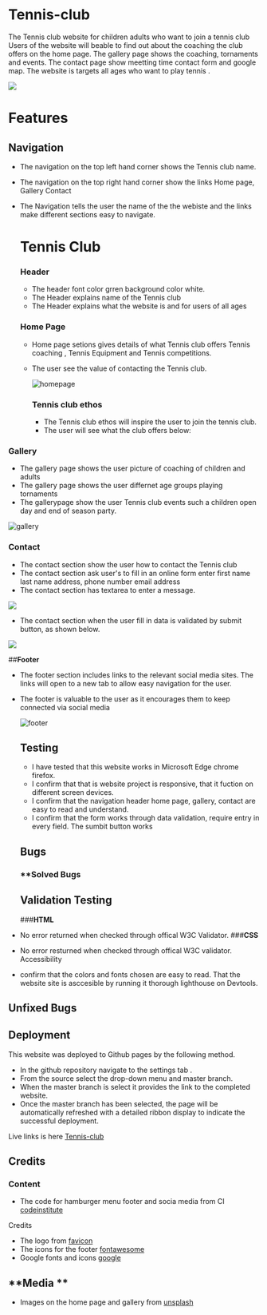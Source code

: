 # Tennis-club
The  Tennis club website for children adults who want to join a tennis club
Users of the website will beable to find out about the coaching the club offers
on the home page. The gallery page shows the coaching, tornaments and events.
The contact page show meetting time  contact form and google map. The website
is targets all ages who want to play tennis .

![](  https://github.com/julielk/Tennis-club/blob/main/assets/documents/device3.PNG )






# **Features**
## **Navigation**
* The navigation on the top left hand corner shows the  Tennis club name.
* The navigation on the top right hand corner show the links Home page, Gallery
  Contact
* The Navigation  tells the user the name of the the webiste and  the links
  make different sections easy to navigate.

  # **Tennis Club**      
  ### **Header**
  * The header font color grren background color white.
  * The Header explains name of the Tennis club
  * The Header explains what the website is and for users of all ages

  ### **Home Page**
  * Home page setions gives details of what Tennis club offers
    Tennis coaching , Tennis Equipment and Tennis competitions.
  * The user see the value of contacting the Tennis club.
    
    ![homepage](https://github.com/julielk/Tennis-club/blob/main/assets/documents/homepage3.PNG)

    ### **Tennis club ethos**
    * The Tennis club ethos will inspire the user to join  the tennis club.
    * The user will see  what the club offers below:
    

    

### **Gallery**





 *  The gallery page shows the user picture of coaching of  children and adults
 *  The gallery page shows the user differnet age groups playing tornaments
 *  The gallerypage show  the user Tennis club events such a children open day
    and end of season party.

 ![gallery](https://github.com/julielk/Tennis-club/blob/main/assets/documents/gallery3.PNG)


    

### **Contact**  
* The contact section show the user how to contact the Tennis club
*  The  contact section ask user's to fill in an online form
  enter first name last name address, phone number email address
* The contact section has textarea to enter a message.

![]( https://github.com/julielk/Tennis-club/blob/main/assets/documents/form1.PNG)






* The contact section when the user  fill in data is validated by
  submit button, as shown below.






![]( https://github.com/julielk/Tennis-club/blob/main/assets/documents/formdata2.png  )




   ##**Footer**

* The footer section includes links to the relevant social media sites. The links will open 
   to a new tab to allow easy navigation for the user.
* The footer is valuable to the user as it encourages them to keep connected via social media

   ![footer](https://github.com/julielk/Tennis-club/blob/main/assets/documents/footer1.PNG)


  ## **Testing**
  * I have tested that this website works in Microsoft Edge chrome firefox.
  * I confirm that that is website project is responsive, that it
    fuction on different screen devices.
  * I confirm that the navigation header home page, gallery, contact
    are easy to read and understand.
  * I confirm that the form works through data validation, require entry
    in every field. The sumbit button works

  ## **Bugs**
  ### **Solved Bugs





  ## **Validation Testing**
  ###**HTML**
* No error returned  when checked through offical W3C Validator.
  ###**CSS**
* No error resturned when checked through offical W3C validator.
  Accessibility
*  confirm that the colors and fonts chosen are easy to read. That the
   website site is asccesible by running it thorough lighthouse on Devtools.

## **Unfixed Bugs**


## **Deployment**
This website was deployed to Github pages by the following method.
*  In the github repository navigate  to the  settings tab .
*  From the source select the drop-down menu  and master branch.
*  When the master branch is select it provides the link to the
  completed website.
* Once the master branch has been selected, the page will be automatically refreshed with a detailed ribbon display to indicate the successful deployment.

Live links is here [Tennis-club]( https://julielk.github.io/Tennis-club/ )


## **Credits**

### **Content**
* The code for hamburger menu footer and socia media from CI [codeinstitute](https://code-institute-org.github.io/love-running-2.0/index.html)

Credits
* The logo from  [favicon](https://favicon.io/)
* The icons for the footer [fontawesome](https://fontawesome.com/ )
* Google fonts and icons [google](https://fonts.google.com/icons)

## **Media **
* Images on the home page and gallery from [unsplash](https://unsplash.com/s/photos/tennis)


  

  
    
  



    
  
  








 


  
